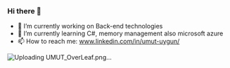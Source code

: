 ### Hi there 👋

- 🔭 I’m currently working on Back-end technologies
- 🌱 I’m currently learning C#, memory management also microsoft azure
- 📫 How to reach me: www.linkedin.com/in/umut-uygun/

![Uploading UMUT_OverLeaf.png…]()


